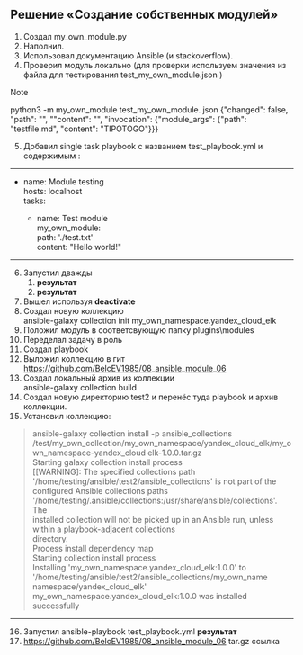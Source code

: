 ## Решение «Создание собственных модулей»

1. Создал my_own_module.py
2. Наполнил.
3. Использовал документацию Ansible (и stackoverflow).
4. Проверил модуль локально (для проверки используем значения из файла для тестирования test_my_own_module.json )
   
> [!NOTE]
> python3 -m my_own_module test_my_own_module. json
> {"changed": false, "path": "", ""content": "", "invocation": {"module_args": {"path": "testfile.md", "content": "TIPOTOGO"}}}


5. Добавил single task playbook c названием test_playbook.yml и содержимым :  
----
- name: Module testing  
  hosts: localhost  
  tasks:  

  - name: Test module  
    my_own_module:  
      path: './test.txt'  
      content: "Hello world!"  
---
6. Запустил дважды  
	1. **результат**
	2. **результат**
7. Вышел используя **deactivate**
8. Создал новую коллекцию   
	ansible-galaxy collection init my_own_namespace.yandex_cloud_elk  
9. Положил модуль в соответсвующую папку plugins\modules
10. Переделал задачу в роль
11. Создал playbook
12. Выложил коллекцию в гит   
	https://github.com/BelcEV1985/08_ansible_module_06
13. Создал локальный архив из коллекции   
	ansible-galaxy collection build
14. Создал новую директорию test2 и перенёс туда playbook и архив коллекции.
15. Установил коллекцию:  



> ansible-galaxy collection install -p ansible_collections /test/my_own_collection/my_own_namespace/yandex_cloud_elk/my_own_namespace-yandex_cloud elk-1.0.0.tar.gz  
> Starting galaxy collection install process  
> [[WARNING]: The specified collections path '/home/testing/ansible/test2/ansible_collections' is not part of the  
> configured Ansible collections paths '/home/testing/.ansible/collections:/usr/share/ansible/collections'. The  
> installed collection will not be picked up in an Ansible run, unless within a playbook-adjacent collections  
> directory.  
> Process install dependency map  
> Starting collection install process  
> Installing 'my_own_namespace.yandex_cloud_elk:1.0.0' to '/home/testing/ansible/test2/ansible_collections/my_own_name  
> namespace/yandex_cloud_elk'  
> my_own_namespace.yandex_cloud_elk:1.0.0 was installed successfully 
---------------------
16. Запустил ansible-playbook test_playbook.yml
	**результат**
17. https://github.com/BelcEV1985/08_ansible_module_06
	tar.gz ссылка
